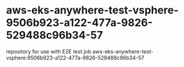 # aws-eks-anywhere-test-vsphere-9506b923-a122-477a-9826-529488c96b34-57
repository for use with E2E test job aws-eks-anywhere-test-vsphere:9506b923-a122-477a-9826-529488c96b34-57
